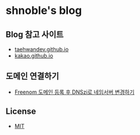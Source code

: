shnoble's blog
=====

## Blog 참고 사이트
- [taehwandev.github.io](https://github.com/taehwandev/taehwandev.github.io)
- [kakao.github.io](https://github.com/saltfactory/kakao.github.io)

## 도메인 연결하기
- [Freenom 도메인 등록 후 DNSzi로 네임서버 변경하기](http://studyforus.tistory.com/205)

## License
- [MIT](http://opensource.org/licenses/MIT)

